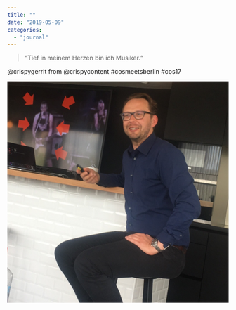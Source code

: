 ```yaml
---
title: ""
date: "2019-05-09"
categories: 
  - "journal"
---
```


> “Tief in meinem Herzen bin ich Musiker.“

@crispygerrit from @crispycontent #cosmeetsberlin #cos17

![](images/8056792764.jpg)

